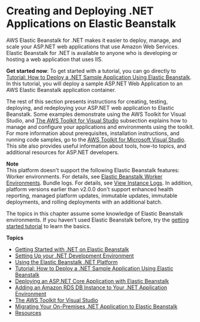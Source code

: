 # Creating and Deploying \.NET Applications on Elastic Beanstalk<a name="create_deploy_NET"></a>

AWS Elastic Beanstalk for \.NET makes it easier to deploy, manage, and scale your ASP\.NET web applications that use Amazon Web Services\. Elastic Beanstalk for \.NET is available to anyone who is developing or hosting a web application that uses IIS\.

**Get started now**: To get started with a tutorial, you can go directly to [Tutorial: How to Deploy a \.NET Sample Application Using Elastic Beanstalk](create_deploy_NET.quickstart.md)\. In this tutorial, you will deploy a sample ASP\.NET Web Application to an AWS Elastic Beanstalk application container\.

The rest of this section presents instructions for creating, testing, deploying, and redeploying your ASP\.NET web application to Elastic Beanstalk\. Some examples demonstrate using the AWS Toolkit for Visual Studio, and [The AWS Toolkit for Visual Studio](dotnet-toolkit.md) subsection explains how to manage and configure your applications and environments using the toolkit\. For more information about prerequisites, installation instructions, and running code samples, go to the [AWS Toolkit for Microsoft Visual Studio](https://aws.amazon.com/visualstudio/)\. This site also provides useful information about tools, how\-to topics, and additional resources for ASP\.NET developers\.

**Note**  
This platform doesn't support the following Elastic Beanstalk features:  
Worker environments\. For details, see [Elastic Beanstalk Worker Environments](using-features-managing-env-tiers.md)\.
Bundle logs\. For details, see [View Instance Logs](using-features.logging.md)\.
In addition, platform versions earlier than v2\.0\.0 don't support enhanced health reporting, managed platform updates, immutable updates, immutable deployments, and rolling deployments with an additional batch\.

The topics in this chapter assume some knowledge of Elastic Beanstalk environments\. If you haven't used Elastic Beanstalk before, try the [getting started tutorial](GettingStarted.md) to learn the basics\.

**Topics**
+ [Getting Started with \.NET on Elastic Beanstalk](dotnet-getstarted.md)
+ [Setting Up your \.NET Development Environment](dotnet-devenv.md)
+ [Using the Elastic Beanstalk \.NET Platform](create_deploy_NET.container.console.md)
+ [Tutorial: How to Deploy a \.NET Sample Application Using Elastic Beanstalk](create_deploy_NET.quickstart.md)
+ [Deploying an ASP\.NET Core Application with Elastic Beanstalk](dotnet-core-tutorial.md)
+ [Adding an Amazon RDS DB Instance to Your \.NET Application Environment](create_deploy_NET.rds.md)
+ [The AWS Toolkit for Visual Studio](dotnet-toolkit.md)
+ [Migrating Your On\-Premises \.NET Application to Elastic Beanstalk](dotnet-onpremmigration.md)
+ [Resources](create_deploy_NET.resources.md)